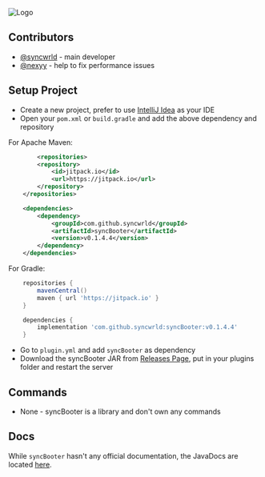 
![Logo](https://i.imgur.com/9b2R2b6.png)


## Contributors

- [@syncwrld](https://www.github.com/syncwrld) - main developer
- [@nexyy](https://github.com/nexxyy) - help to fix performance issues



## Setup Project
 - Create a new project, prefer to use [IntelliJ Idea](https://www.jetbrains.com/pt-br/idea/) as your IDE
- Open your `pom.xml` or `build.gradle` and add the above dependency and repository

For Apache Maven: 
```xml
    	<repositories>
		<repository>
		    <id>jitpack.io</id>
		    <url>https://jitpack.io</url>
		</repository>
	</repositories>

    <dependencies>
        <dependency>
	        <groupId>com.github.syncwrld</groupId>
	        <artifactId>syncBooter</artifactId>
	        <version>v0.1.4.4</version>
	    </dependency>
    </dependencies>
```

For Gradle: 
```gradle   
    repositories {
		mavenCentral()
		maven { url 'https://jitpack.io' }
	}

    dependencies {
	    implementation 'com.github.syncwrld:syncBooter:v0.1.4.4'
	}
```
- Go to `plugin.yml` and add `syncBooter` as dependency
- Download the syncBooter JAR from [Releases Page](https://github.com/syncwrld/syncBooter/releases), put in your plugins folder and restart the server

## Commands

- None - syncBooter is a library and don't own any commands

## Docs
While `syncBooter` hasn't any official documentation, the JavaDocs are located [here](https://booterdocs.syncwrld.tech).
